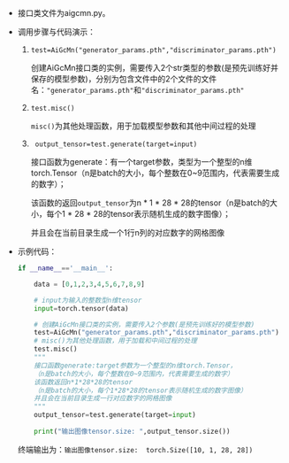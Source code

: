 

- 接口类文件为aigcmn.py。

- 调用步骤与代码演示：

  1. `test=AiGcMn("generator_params.pth","discriminator_params.pth")`

     创建AiGcMn接口类的实例，需要传入2个str类型的参数(是预先训练好并保存的模型参数)，分别为包含文件中的2个文件的文件名：`"generator_params.pth"`和`"discriminator_params.pth"`

  2. `test.misc()`

     `misc()`为其他处理函数，用于加载模型参数和其他中间过程的处理

  3. ` output_tensor=test.generate(target=input)`

     接口函数为generate：有一个target参数，类型为一个整型的n维torch.Tensor（n是batch的大小，每个整数在0~9范围内，代表需要生成的数字）；

     该函数的返回`output_tensor`为n * 1 * 28 * 28的tensor（n是batch的大小，每个1 * 28 * 28的tensor表示随机生成的数字图像）；

     并且会在当前目录生成一个1行n列的对应数字的网格图像

- 示例代码：

  ```python
  if __name__=='__main__':
  
      data = [0,1,2,3,4,5,6,7,8,9]
  
      # input为输入的整数型n维tensor
      input=torch.tensor(data)
  
      # 创建AiGcMn接口类的实例，需要传入2个参数(是预先训练好的模型参数)
      test=AiGcMn("generator_params.pth","discriminator_params.pth")
      # misc()为其他处理函数，用于加载和中间过程的处理
      test.misc()
      """
      接口函数generate:target参数为一个整型的n维torch.Tensor，
      （n是batch的大小，每个整数在0~9范围内，代表需要生成的数字）
      该函数返回n*1*28*28的tensor
      （n是batch的大小，每个1*28*28的tensor表示随机生成的数字图像）
      并且会在当前目录生成一行对应数字的网格图像
      """
      output_tensor=test.generate(target=input)
      
      print("输出图像tensor.size: ",output_tensor.size())
  ```

  终端输出为：`输出图像tensor.size:  torch.Size([10, 1, 28, 28])`


